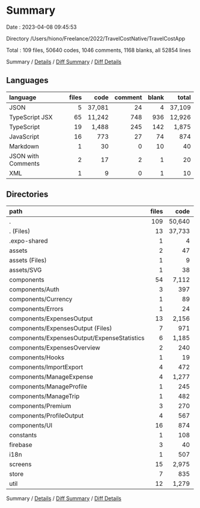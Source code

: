 # Summary

Date : 2023-04-08 09:45:53

Directory /Users/hiono/Freelance/2022/TravelCostNative/TravelCostApp

Total : 109 files,  50640 codes, 1046 comments, 1168 blanks, all 52854 lines

Summary / [Details](details.md) / [Diff Summary](diff.md) / [Diff Details](diff-details.md)

## Languages
| language | files | code | comment | blank | total |
| :--- | ---: | ---: | ---: | ---: | ---: |
| JSON | 5 | 37,081 | 24 | 4 | 37,109 |
| TypeScript JSX | 65 | 11,242 | 748 | 936 | 12,926 |
| TypeScript | 19 | 1,488 | 245 | 142 | 1,875 |
| JavaScript | 16 | 773 | 27 | 74 | 874 |
| Markdown | 1 | 30 | 0 | 10 | 40 |
| JSON with Comments | 2 | 17 | 2 | 1 | 20 |
| XML | 1 | 9 | 0 | 1 | 10 |

## Directories
| path | files | code | comment | blank | total |
| :--- | ---: | ---: | ---: | ---: | ---: |
| . | 109 | 50,640 | 1,046 | 1,168 | 52,854 |
| . (Files) | 13 | 37,733 | 104 | 60 | 37,897 |
| .expo-shared | 1 | 4 | 0 | 1 | 5 |
| assets | 2 | 47 | 0 | 4 | 51 |
| assets (Files) | 1 | 9 | 0 | 1 | 10 |
| assets/SVG | 1 | 38 | 0 | 3 | 41 |
| components | 54 | 7,112 | 409 | 564 | 8,085 |
| components/Auth | 3 | 397 | 16 | 38 | 451 |
| components/Currency | 1 | 89 | 4 | 10 | 103 |
| components/Errors | 1 | 24 | 4 | 3 | 31 |
| components/ExpensesOutput | 13 | 2,156 | 102 | 178 | 2,436 |
| components/ExpensesOutput (Files) | 7 | 971 | 65 | 72 | 1,108 |
| components/ExpensesOutput/ExpenseStatistics | 6 | 1,185 | 37 | 106 | 1,328 |
| components/ExpensesOverview | 2 | 240 | 7 | 13 | 260 |
| components/Hooks | 1 | 19 | 7 | 7 | 33 |
| components/ImportExport | 4 | 472 | 90 | 44 | 606 |
| components/ManageExpense | 4 | 1,277 | 53 | 67 | 1,397 |
| components/ManageProfile | 1 | 245 | 12 | 17 | 274 |
| components/ManageTrip | 1 | 482 | 26 | 35 | 543 |
| components/Premium | 3 | 270 | 20 | 24 | 314 |
| components/ProfileOutput | 4 | 567 | 16 | 45 | 628 |
| components/UI | 16 | 874 | 52 | 83 | 1,009 |
| constants | 1 | 108 | 4 | 2 | 114 |
| firebase | 3 | 40 | 8 | 8 | 56 |
| i18n | 1 | 507 | 56 | 55 | 618 |
| screens | 15 | 2,975 | 170 | 226 | 3,371 |
| store | 7 | 835 | 77 | 123 | 1,035 |
| util | 12 | 1,279 | 218 | 125 | 1,622 |

Summary / [Details](details.md) / [Diff Summary](diff.md) / [Diff Details](diff-details.md)